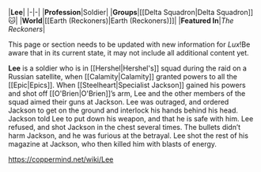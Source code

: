 |**Lee**|
|-|-|
|**Profession**|Soldier|
|**Groups**|[[Delta Squadron\|Delta Squadron]]🐱︎|
|**World**|[[Earth (Reckoners)\|Earth (Reckoners)]]|
|**Featured In**|*The Reckoners*|

This page or section needs to be updated with new information for *Lux*!Be aware that in its current state, it may not include all additional content yet.

**Lee** is a soldier who is in [[Hershel\|Hershel's]] squad during the raid on a Russian satellite, when [[Calamity\|Calamity]] granted powers to all the [[Epic\|Epics]]. When [[Steelheart\|Specialist Jackson]] gained his powers and shot off [[O'Brien\|O'Brien]]’s arm, Lee and the other members of the squad aimed their guns at Jackson. Lee was outraged, and ordered Jackson to get on the ground and interlock his hands behind his head. Jackson told Lee to put down his weapon, and that he is safe with him. Lee refused, and shot Jackson in the chest several times. The bullets didn’t harm Jackson, and he was furious at the betrayal. Lee shot the rest of his magazine at Jackson, who then killed him with blasts of energy.



https://coppermind.net/wiki/Lee